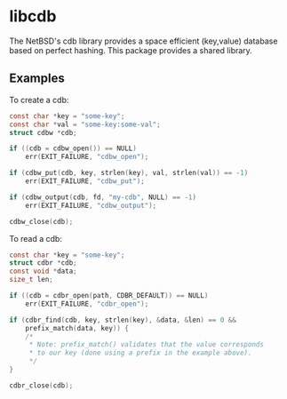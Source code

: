 # libcdb #

The NetBSD's cdb library provides a space efficient (key,value) database
based on perfect hashing.  This package provides a shared library.

## Examples ##

To create a cdb:

```c
const char *key = "some-key";
const char *val = "some-key:some-val";
struct cdbw *cdb;

if ((cdb = cdbw_open()) == NULL)
	err(EXIT_FAILURE, "cdbw_open");

if (cdbw_put(cdb, key, strlen(key), val, strlen(val)) == -1)
	err(EXIT_FAILURE, "cdbw_put");

if (cdbw_output(cdb, fd, "my-cdb", NULL) == -1)
	err(EXIT_FAILURE, "cdbw_output");

cdbw_close(cdb);
```

To read a cdb:

```c
const char *key = "some-key";
struct cdbr *cdb;
const void *data;
size_t len;

if ((cdb = cdbr_open(path, CDBR_DEFAULT)) == NULL)
	err(EXIT_FAILURE, "cdbr_open");

if (cdbr_find(cdb, key, strlen(key), &data, &len) == 0 &&
    prefix_match(data, key)) {
	/*
	 * Note: prefix_match() validates that the value corresponds
	 * to our key (done using a prefix in the example above).
	 */
}

cdbr_close(cdb);
```
